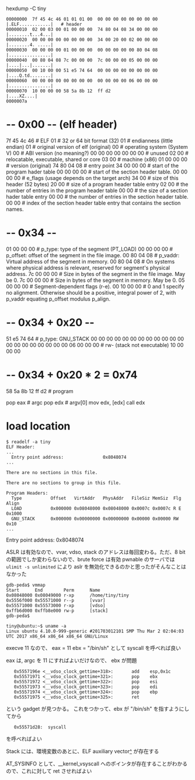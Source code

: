 hexdump -C tiny

```
00000000  7f 45 4c 46 01 01 01 00  00 00 00 00 00 00 00 00  |.ELF............|   # header
00000010  02 00 03 00 01 00 00 00  74 80 04 08 34 00 00 00  |........t...4...|
00000020  00 00 00 00 00 00 00 00  34 00 20 00 02 00 00 00  |........4. .....|
00000030  00 00 00 00 01 00 00 00  00 00 00 00 00 80 04 08  |................|
00000040  00 80 04 08 7c 00 00 00  7c 00 00 00 05 00 00 00  |....|...|.......|
00000050  00 10 00 00 51 e5 74 64  00 00 00 00 00 00 00 00  |....Q.td........|
00000060  00 00 00 00 00 00 00 00  00 00 00 00 06 00 00 00  |................|
00000070  10 00 00 00 58 5a 8b 12  ff d2                    |....XZ....|
0000007a
```
# -- 0x00 --  (elf header)
 7f 45 4c 46   # ELF
 01            # 32 or 64 bit format (32)
 01            # endianness (little endian)
 01            # original version of elf (original)
 00            # operating system (System V)
 00            # ABI version (no meaning?)
 00 00 00 00 00 00 00 # unused
 02 00         # relocatable, executable, shared or core
 03 00         # machine (x86)
 01 00 00 00   # version (original)
 74 80 04 08   # entry point
 34 00 00 00   # start of the program hader table
 00 00 00 00   # start of the section header table.
 00 00 00 00   # e_flags (usage depends on the target arch)
 34 00         # size of this header (52 bytes)
 20 00         # size of a program header table entry
 02 00         # the number of entries in the program header table
 00 00         # the size of a section hader table entry
 00 00         # the number of entries in the section header table.
 00 00         # index of the section header table entry that contains the section names.
# -- 0x34 --
 01 00 00 00   # p_type: type of the segment (PT_LOAD)
 00 00 00 00   # p_offset: offset of the segment in the file image.
 00 80 04 08   # p_vaddr: Virtual address of the segment in memory.
 00 80 04 08   # On systems where physical address is relevant, reserved for segment's physical address.
 7c 00 00 00   # Size in bytes of the segment in the file image. May be 0.
 7c 00 00 00   # Size in bytes of the segment in memory. May be 0.
 05 00 00 00   # Segment-dependent flags (r-e).
 00 10 00 00   # 0 and 1 specify no alignment. Otherwise should be a positive, integral power of 2, with p_vaddr equating p_offset modulus p_align.
# -- 0x34 + 0x20 --
 51 e5 74 64   # p_type: GNU_STACK
 00 00 00 00
 00 00 00 00
 00 00 00 00
 00 00 00 00
 00 00 00 00
 06 00 00 00   # rw- (stack not executable)
 10 00 00 00
# -- 0x34 + 0x20 * 2  = 0x74
 58 5a 8b 12 ff d2 # program

pop eax        # argc
pop edx        # argv[0]
mov edx, [edx]
call edx

# load location

```
$ readelf -a tiny
ELF Header:
...
  Entry point address:               0x8048074
...

There are no sections in this file.

There are no sections to group in this file.

Program Headers:
  Type           Offset   VirtAddr   PhysAddr   FileSiz MemSiz  Flg Align
  LOAD           0x000000 0x08048000 0x08048000 0x0007c 0x0007c R E 0x1000
  GNU_STACK      0x000000 0x00000000 0x00000000 0x00000 0x00000 RW  0x10
...
```

  Entry point address:               0x8048074

ASLR は有効なので、vvar, vdso, stack のアドレスは毎回変わる。ただ、8 bit の範囲でしか変わらないので、brute force は有効
pwnable のサーバでは
`ulimit -s unlimited` により aslr を無効化できるのかと思ったがそんなことはなかった

```
gdb-peda$ vmmap
Start      End        Perm      Name
0x08048000 0x08049000 r-xp      /home/tiny/tiny
0x5556f000 0x55571000 r--p      [vvar]
0x55571000 0x55573000 r-xp      [vdso]
0xffb6d000 0xffb8e000 rw-p      [stack]
gdb-peda$
```

```
tiny@ubuntu:~$ uname -a
Linux ubuntu 4.10.0-999-generic #201703012101 SMP Thu Mar 2 02:04:03 UTC 2017 x86_64 x86_64 x86_64 GNU/Linux
```

execve 11 なので、
eax = 11
ebx = "/bin/sh"
として syscall を呼べれば良い

eax は, argc を 11 にすればよいだけなので、 ebx が問題
```
   0x5557196e <__vdso_clock_gettime+318>:       add    esp,0x1c
   0x55571971 <__vdso_clock_gettime+321>:       pop    ebx
   0x55571972 <__vdso_clock_gettime+322>:       pop    esi
   0x55571973 <__vdso_clock_gettime+323>:       pop    edi
   0x55571974 <__vdso_clock_gettime+324>:       pop    ebp
   0x55571975 <__vdso_clock_gettime+325>:       ret
```
という gadget が見つかる。
これをつかって、ebx が "/bin/sh" を指すようにしてから
```
   0x55571d28:  syscall
```
を呼べればよい


Stack には、環境変数のあとに、ELF auxiliary vector[^](http://articles.manugarg.com/aboutelfauxiliaryvectors) が存在する

AT_SYSINFO として、__kernel_vsyscall へのポインタが存在することがわかるので、これに対して ret させればよい

